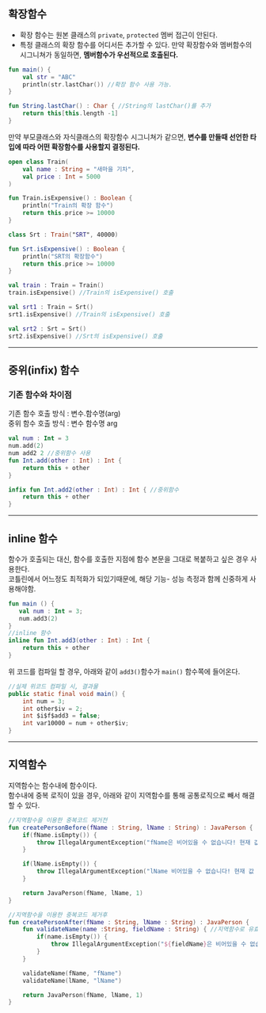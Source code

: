 ## 확장함수
- 확장 함수는 원본 클래스의 ```private```, ```protected``` 멤버 접근이 안된다.  
- 특정 클래스의 확장 함수를 어디서든 추가할 수 있다. 만약 확장함수와 멤버함수의 시그니쳐가 동일하면, **멤버함수가 우선적으로 호출된다.**  

```kotlin
fun main() {
    val str = "ABC"
    println(str.lastChar()) //확장 함수 사용 가능.
}

fun String.lastChar() : Char { //String의 lastChar()를 추가
    return this[this.length -1]
}
```

만약 부모클래스와 자식클래스의 확장함수 시그니쳐가 같으면, **변수를 만들때 선언한 타입에 따라 어떤 확장함수를 사용할지 결정된다.**
```kotlin
open class Train(
    val name : String = "새마을 기차",
    val price : Int = 5000
)

fun Train.isExpensive() : Boolean {
    println("Train의 확장 함수")
    return this.price >= 10000
}

class Srt : Train("SRT", 40000)

fun Srt.isExpensive() : Boolean {
    println("SRT의 확장함수")
    return this.price >= 10000
}

val train : Train = Train()
train.isExpensive() //Train의 isExpensive() 호출

val srt1 : Train = Srt()
srt1.isExpensive() //Train의 isExpensive() 호출

val srt2 : Srt = Srt()
srt2.isExpensive() //Srt의 isExpensive() 호출
```
---
## 중위(infix) 함수
### 기존 함수와 차이점
기존 함수 호출 방식 : 변수.함수명(arg)  
중위 함수 호출 방식 : 변수 함수명 arg
```kotlin
val num : Int = 3
num.add(2)
num add2 2 //중위함수 사용
fun Int.add(other : Int) : Int {
    return this + other
}

infix fun Int.add2(other : Int) : Int { //중위함수
    return this + other
}
```
---
## inline 함수
함수가 호출되는 대신, 함수를 호출한 지점에 함수 본문을 그대로 복붙하고 싶은 경우 사용한다.  
코틀린에서 어느정도 최적화가 되있기때문에, 해당 기능- 성능 측정과 함께 신중하게 사용해야함.
```kotlin
fun main () {
   val num : Int = 3;
   num.add3(2)
}
//inline 함수
inline fun Int.add3(other : Int) : Int {
    return this + other
}
```
위 코드를 컴파일 할 경우, 아래와 같이 ```add3()```함수가 ```main()``` 함수쪽에 들어온다.
```java
//실제 위코드 컴파일 시, 결과물
public static final void main() {
    int num = 3;
    int other$iv = 2;
    int $i$f$add3 = false;
    int var10000 = num + other$iv;
}
```
---
## 지역함수
지역함수는 함수내에 함수이다.  
함수내에 중복 로직이 있을 경우, 아래와 같이 지역함수를 통해 공통로직으로 빼서 해결할 수 있다. 
```kotlin
//지역함수을 이용한 중복코드 제거전
fun createPersonBefore(fName : String, lName : String) : JavaPerson {
    if(fName.isEmpty()) {
        throw IllegalArgumentException("fName은 비어있을 수 없습니다! 현재 값 : $fName")
    }

    if(lName.isEmpty()) {
        throw IllegalArgumentException("lName 비어있을 수 없습니다! 현재 값 : $lName")
    }

    return JavaPerson(fName, lName, 1)
}

//지역함수을 이용한 중복코드 제거후
fun createPersonAfter(fName : String, lName : String) : JavaPerson {
    fun validateName(name :String, fieldName : String) { //지역함수로 유효성 검증 로직 공통화
        if(name.isEmpty()) {
            throw IllegalArgumentException("${fieldName}은 비어있을 수 없습니다. 현재 값 : $name")
        }
    }

    validateName(fName, "fName")
    validateName(lName, "lName")

    return JavaPerson(fName, lName, 1)
}
```